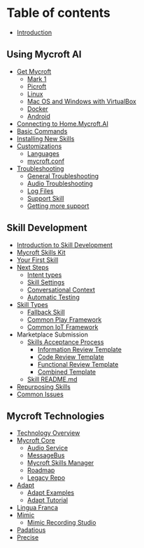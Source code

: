 # Table of contents

* [Introduction](README.md)

## Using Mycroft AI

* [Get Mycroft](using-mycroft-ai/get-mycroft/README.md)
  * [Mark 1](using-mycroft-ai/get-mycroft/mark-1.md)
  * [Picroft](using-mycroft-ai/get-mycroft/picroft.md)
  * [Linux](using-mycroft-ai/get-mycroft/linux.md)
  * [Mac OS and Windows with VirtualBox](using-mycroft-ai/get-mycroft/macos-and-windows-with-virtualbox.md)
  * [Docker](using-mycroft-ai/get-mycroft/docker.md)
  * [Android](using-mycroft-ai/get-mycroft/android.md)
* [Connecting to Home.Mycroft.AI](using-mycroft-ai/home-mycroft-ai.md)
* [Basic Commands](using-mycroft-ai/basic-commands.md)
* [Installing New Skills](using-mycroft-ai/installing-new-skills.md)
* [Customizations]()
  * [Languages](using-mycroft-ai/customizations/languages.md)
  * [mycroft.conf](using-mycroft-ai/customizations/mycroft-conf.md)
* [Troubleshooting]()
  * [General Troubleshooting](using-mycroft-ai/troubleshooting/general-troubleshooting.md)
  * [Audio Troubleshooting](using-mycroft-ai/troubleshooting/audio-troubleshooting.md)
  * [Log Files](using-mycroft-ai/troubleshooting/log-files.md)
  * [Support Skill](using-mycroft-ai/troubleshooting/support-skill.md)
  * [Getting more support]()

## Skill Development

* [Introduction to Skill Development](skill-development/introduction.md)
* [Mycroft Skills Kit](skill-development/mycroft-skills-kit.md)
* [Your First Skill](skill-development/your-first-skill.md)
* [Next Steps]()
  * [Intent types]()
  * [Skill Settings](skill-development/next-steps/skill-settings.md)
  * [Conversational Context](skill-development/next-steps/conversational-context.md)
  * [Automatic Testing](skill-development/next-steps/automatic-testing.md)
* [Skill Types]()
  * [Fallback Skill](skill-development/skill-types/fallback-skill.md)
  * [Common Play Framework](skill-development/skill-types/common-play-framework.md)
  * [Common IoT Framework]()
* Marketplace Submission
  * [Skills Acceptance Process](skill-development/marketplace-submission/skills-acceptance-process.md)
    * [Information Review Template](skill-development/marketplace-submission/skills-review-information-template.md)
    * [Code Review Template](skill-development/marketplace-submission/skills-review-code-template.md)
    * [Functional Review Template](skill-development/marketplace-submission/skills-review-functional-template.md)
    * [Combined Template](skill-development/marketplace-submission/skills-review-template.md)
  * [Skill README.md](skill-development/marketplace-submission/skill-readme-md.md)
* [Repurposing Skills](skill-development/repurposing-skills.md)
* [Common Issues](skill-development/common-issues.md)

## Mycroft Technologies

* [Technology Overview](mycroft-technologies/overview.md)
* [Mycroft Core]()
  * [Audio Service](mycroft-technologies/mycroft-core/audio-service.md)
  * [MessageBus](mycroft-technologies/mycroft-core/message-bus.md)
  * [Mycroft Skills Manager](mycroft-technologies/mycroft-core/msm.md)
  * [Roadmap](mycroft-technologies/mycroft-core/mycroft-roadmap.md)
  * [Legacy Repo](mycroft-technologies/mycroft-core/legacy-repo.md)
* [Adapt](mycroft-technologies/adapt/adapt.md)
  * [Adapt Examples](mycroft-technologies/adapt/adapt-examples.md)
  * [Adapt Tutorial](mycroft-technologies/adapt/adapt-tutorial.md)
* [Lingua Franca](mycroft-technologies/lingua-franca.md)
* [Mimic](mycroft-technologies/mimic/mimic.md)
  * [Mimic Recording Studio](mycroft-technologies/mimic/mimic-recording-studio.md)
* [Padatious](mycroft-technologies/padatious.md)
* [Precise](mycroft-technologies/precise.md)
